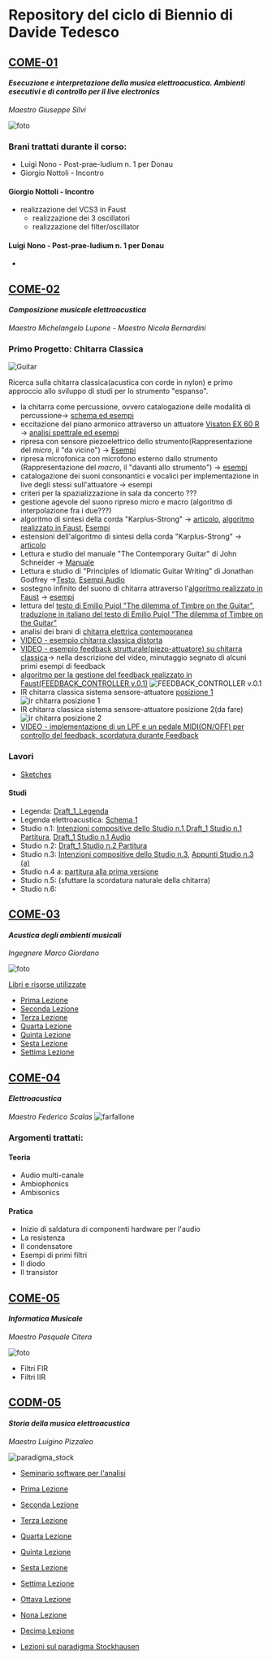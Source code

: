 # Repository del ciclo di Biennio di Davide Tedesco

## [COME-01](/COME-01)
#### _Esecuzione e interpretazione della musica elettroacustica. Ambienti esecutivi e di controllo per il live electronics_

_Maestro Giuseppe Silvi_

![foto](/COME-01/20200527/FilterOscillator3.png)
### Brani trattati durante il corso:
- Luigi Nono - Post-prae-ludium n. 1 per Donau
- Giorgio Nottoli - Incontro

#### Giorgio Nottoli - Incontro
- realizzazione del VCS3 in Faust
  - realizzazione dei 3 oscillatori
  - realizzazione del filter/oscillator

#### Luigi Nono - Post-prae-ludium n. 1 per Donau
- 

## [COME-02](/COME-02)
#### _Composizione musicale elettroacustica_

_Maestro Michelangelo Lupone - Maestro Nicola Bernardini_
### Primo Progetto: Chitarra Classica

![Guitar](https://github.com/SMERM/BN-Tedesco/blob/master/COME-02/Bernardini/20200114/Schemi_chitarra_classica/ebguitars_plan_complete_large.png)

Ricerca sulla chitarra classica(acustica con corde in nylon) e primo approccio allo sviluppo di studi per lo strumento "espanso".

- la chitarra come percussione, ovvero catalogazione delle modalità di percussione-> [schema ed esempi](https://github.com/SMERM/BN-Tedesco/blob/master/COME-02/Bernardini/20200204/Modi%20di%20percussione%20con%20le%20dita.pdf)
- eccitazione del piano armonico attraverso un attuatore [Visaton EX 60 R](https://github.com/SMERM/BN-Tedesco/blob/master/COME-02/Lezioni_in_Compresenza/20200407/ex60r_8.pdf) -> [analisi spettrale ed esempi](https://github.com/SMERM/BN-Tedesco/tree/master/COME-02/Lezioni_in_Compresenza/20200317/Various_Sweeps)
- ripresa con sensore piezoelettrico dello strumento(Rappresentazione del _micro_, il "da vicino") -> [Esempi]()
- ripresa microfonica con microfono esterno dallo strumento (Rappresentazione del _macro_, il "davanti allo strumento") -> [esempi]()
- catalogazione dei suoni consonantici e vocalici per implementazione in live degli stessi sull'attuatore -> esempi
- criteri per la spazializzazione in sala da concerto ???
- gestione agevole del suono ripreso micro e macro (algoritmo di interpolazione fra i due???)
- algoritmo di sintesi della corda "Karplus-Strong" -> [articolo](https://github.com/SMERM/BN-Tedesco/blob/master/COME-02/Lezioni_in_Compresenza/20200303/Kevin%20Karplus%20and%20Alex%20Strong%20-%20Digital%20Synthesis%20of%20Plucked-String%20and%20Drum%20Timbres.pdf), [algoritmo realizzato in Faust](https://github.com/SMERM/BN-Tedesco/blob/master/COME-02/Lezioni_in_Compresenza/20200324/karplus_filtrato.dsp), [Esempi](https://github.com/SMERM/BN-Tedesco/tree/master/COME-02/Lezioni_in_Compresenza/20200331/Esempi_Karplus-Strong_Attuatore_su_chitarra)
- estensioni dell'algoritmo di sintesi della corda "Karplus-Strong" -> [articolo](https://github.com/SMERM/BN-Tedesco/blob/master/COME-02/Lezioni_in_Compresenza/20200407/David%20A.%20Jaffe%20and%20Julius%20O.%20Smith%20-%20Extensions%20of%20the%20Karplus-Strong%20Plucked-String%20Algorithm.pdf)
- Lettura e studio del manuale "The Contemporary Guitar" di John Schneider -> [Manuale](https://github.com/SMERM/BN-Tedesco/blob/master/COME-02/Lezioni_in_Compresenza/20200331/The-Contemporary-Guitar-Schneider-Vol-5.pdf)
- Lettura e studio di "Principles of Idiomatic Guitar Writing" di Jonathan Godfrey ->[Testo](https://github.com/SMERM/BN-Tedesco/blob/master/COME-02/Lezioni_in_Compresenza/20200331/Principles%20of%20Idiomatic%20Guitar%20Writing%20-%20Jonathan%20Godfrey.pdf),  [Esempi Audio](https://github.com/SMERM/BN-Tedesco/tree/master/COME-02/Lezioni_in_Compresenza/20200331/Principles%20of%20Idiomatic%20Guitar%20Writing%20-%20Jonathan%20Godfrey_Audio_Tracks)
- sostegno infinito del suono di chitarra attraverso l'[algoritmo realizzato in Faust](https://github.com/SMERM/BN-Tedesco/blob/master/COME-02/Lezioni_in_Compresenza/20200324/karplus_filtrato.dsp) -> [esempi]()
- lettura del [testo di Emilio Pujol "The dilemma of Timbre on the Guitar"](https://github.com/SMERM/BN-Tedesco/blob/master/COME-02/Lezioni_in_Compresenza/1979-Emilio-Pujol-Il-Dilemma-del-Timbro-sulla-Chitarra/1979-emilio-pujol-el-dilema-del-sonido-en-la-guitarra.pdf), [traduzione in italiano del testo di Emilio Pujol "The dilemma of Timbre on the Guitar"](https://github.com/SMERM/BN-Tedesco/tree/master/COME-02/Lezioni_in_Compresenza/1979-Emilio-Pujol-Il-Dilemma-del-Timbro-sulla-Chitarra/1979-Emilio-Pujol-Il-Dilemma-del-Timbro-sulla-Chitarra-Traduzione)
- analisi dei brani di [chitarra elettrica contemporanea](https://github.com/SMERM/BN-Tedesco/tree/master/COME-02/Lezioni_in_Compresenza/Chitarra_Elettrica_Contemporanea)
- [VIDEO - esempio chitarra classica distorta](https://youtu.be/K3yqyxcJStg)
- [VIDEO - esempio feedback strutturale(piezo-attuatore) su chitarra classica](https://www.youtube.com/watch?v=TraqAMf5Exo)-> nella descrizione del video, minutaggio segnato di alcuni primi esempi di feedback
- [algoritmo per la gestione del feedback realizzato in Faust(FEEDBACK_CONTROLLER v.0.1)](https://github.com/SMERM/BN-Tedesco/blob/master/COME-02/Lezioni_in_Compresenza/20200512/FEEDBACK_CONTROLLER.dsp)
![FEEDBACK_CONTROLLER v.0.1](COME-02/Lezioni_in_Compresenza/20200512/FEEDBACK_CONTROLLER%20v.0.1.png)
- IR chitarra classica sistema sensore-attuatore [posizione 1](COME-02/Lezioni_in_Compresenza/20200519/Sistema_Sensore-Attuatore_Posizione_1) ![ir chitarra posizione 1](COME-02/Lezioni_in_Compresenza/20200519/Classica_Attuatore_Posizione_1_Cal.jpg)
- IR chitarra classica sistema sensore-attuatore posizione 2(da fare) ![ir chitarra posizione 2]()
- [VIDEO - implementazione di un LPF e un pedale MIDI(ON/OFF) per controllo del feedback, scordatura durante Feedback](https://youtu.be/7BwwTopM3Ek)


### Lavori 
- [Sketches](https://github.com/SMERM/BN-Tedesco/blob/master/COME-02/Lezioni_in_Compresenza/20200324/Sketches.pdf)

#### Studi 
- Legenda: [Draft_1_Legenda](https://github.com/SMERM/BN-Tedesco/blob/master/COME-02/Lezioni_in_Compresenza/20200407/Legenda_Part_Perc.jpg)
- Legenda elettroacustica: [Schema 1](/COME-02/Lezioni_in_Compresenza/20200616/guitar_Electroacustic_Scheme_I.jpg)
- Studio n.1: [Intenzioni compositive dello Studio n.1](https://github.com/SMERM/BN-Tedesco/blob/master/COME-02/Lezioni_in_Compresenza/20200505/Intenzioni_compositive_dello_Studio_n.1.md),[Draft_1 Studio n.1 Partitura](https://github.com/SMERM/BN-Tedesco/blob/master/COME-02/Lezioni_in_Compresenza/20200331/Draft_1_Studio_n.1_Partitura.pdf), [Draft_1 Studio n.1 Audio](https://github.com/SMERM/BN-Tedesco/blob/master/COME-02/Lezioni_in_Compresenza/20200331/Draft_1_Studio_n.1_Audio.wav)
- Studio n.2: [Draft_1 Studio n.2 Partitura](https://github.com/SMERM/BN-Tedesco/blob/master/COME-02/Lezioni_in_Compresenza/20200407/Draft_1%20Studio%20n.2%20Partitura.pdf)
- Studio n.3: [Intenzioni compositive dello Studio n.3](COME-02/Lezioni_in_Compresenza/20200519/Intenzioni_compositive_dello_Studio_n.3.md), [Appunti Studio n.3 (a)](COME-02/Lezioni_in_Compresenza/20200519/Appunti_Studio_n.3_a.jpeg)
- Studio n.4 a: [partitura alla prima versione](/COME-02/Lezioni_in_Compresenza/20200616/Studio_n.4_a.pdf)
- Studio n.5:  (sfuttare la scordatura naturale della chitarra)
- Studio n.6: 

## [COME-03](/COME-03)
#### _Acustica degli ambienti musicali_

_Ingegnere Marco Giordano_

![foto](/COME-03/20200610/tuboottagonale.png)

[Libri e risorse utilizzate](/COME-03/Risorse)

- [Prima Lezione](/COME-03/20200527/)
- [Seconda Lezione](/COME-03/20200603/)
- [Terza Lezione](/COME-03/20200610/)
- [Quarta Lezione](/COME-03/20200617/)
- [Quinta Lezione](/COME-03/20200624/)
- [Sesta Lezione](/COME-03/20200701)
- [Settima Lezione](/COME-03/20200708/)


## [COME-04](/COME-04)
#### _Elettroacustica_

_Maestro Federico Scalas_
![farfallone](/COME-04/Spherical_Harmonics_deg3.png)
### Argomenti trattati:
#### Teoria
- Audio multi-canale
- Ambiophonics
- Ambisonics
#### Pratica
- Inizio di saldatura di componenti hardware per l'audio
- La resistenza
- Il condensatore
- Esempi di primi filtri
- Il diodo
- Il transistor

## [COME-05](/COME-05)
#### _Informatica Musicale_ 

_Maestro Pasquale Citera_

![foto](/COME-05/20200611/FMcode.png)

- Filtri FIR
- Filtri IIR

## [CODM-05](/CODM-05)
#### _Storia della musica elettroacustica_

_Maestro Luigino Pizzaleo_

![paradigma_stock](/CODM-05/Stockhausen_Paradigma/Stockhausen_I_prinicipi_costruttivi/schema.png)
- [Seminario software per l'analisi](/CODM-05/20200514/Seminario_software_per_l'analisi.md/)

- [Prima Lezione](/CODM-05/20200521)
- [Seconda Lezione](/CODM-05/20200528)
- [Terza Lezione](/CODM-05/20200528/)
- [Quarta Lezione](/CODM-05/20200604/)
- [Quinta Lezione](/CODM-05/20200611/)
- [Sesta Lezione](/CODM-05/20200618/)
- [Settima Lezione](/CODM-05/20200625/)
- [Ottava Lezione](/CODM-05/20200702/)
- [Nona Lezione](/CODM-05/20200706/)
- [Decima Lezione](/CODM-05/20200709/)


- [Lezioni sul paradigma Stockhausen](/CODM-05/Stockhausen_Paradigma)


